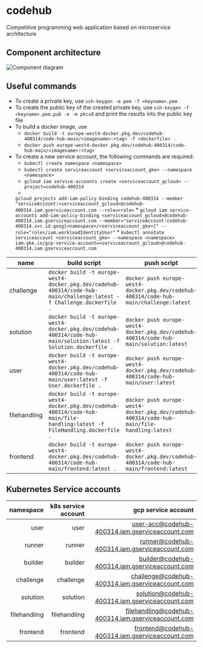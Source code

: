 # codehub

Competitive programming web application based on microservice architecture

## Component architecture

![Component diagram](http://www.plantuml.com/plantuml/proxy?cache=no&src=https://raw.githubusercontent.com/nemaberci/codehub/master/specification/components.plantuml)

## Useful commands

* To create a private key, use `ssh-keygen -m pem -f <keyname>.pem`
* To create the public key of the created private key, use `ssh-keygen -f <keyname>.pem.pub -e -m pkcs8` and print the
  results into the public key file
* To build a docker image, use
    * `docker build -t europe-west4-docker.pkg.dev/codehub-400314/code-hub-main/<imagename>:<tag> -f <dockerfile> .`
    * `docker push europe-west4-docker.pkg.dev/codehub-400314/code-hub-main/<imagename>:<tag>`
* To create a new service account, the following commands are required:
    * `kubectl create namespace <namespace>`
    * `kubectl create serviceaccount <serviceaccount_gke> --namespace <namespace>`
    * `gcloud iam service-accounts create <serviceaccount_gcloud> --project=codehub-400314`
    *
  `gcloud projects add-iam-policy-binding codehub-400314 --member "serviceAccount:<serviceaccount_gcloud>@codehub-400314.iam.gserviceaccount.com --role=<role>`
    *
  `gcloud iam service-accounts add-iam-policy-binding <serviceaccount_gcloud>@codehub-400314.iam.gserviceaccount.com --member="serviceAccount:codehub-400314.svc.id.goog[<namespace>/<serviceaccount_gke>]" --role="roles/iam.workloadIdentityUser"`
    *
  `kubectl annotate serviceaccount <serviceaccount_gke> --namespace <namespace> iam.gke.io/gcp-service-account=<serviceaccount_gcloud>@codehub-400314.iam.gserviceaccount.com`

| name         | build script                                                                                                                 | push script                                                                                 |
|--------------|------------------------------------------------------------------------------------------------------------------------------|---------------------------------------------------------------------------------------------|
| challenge    | `docker build -t europe-west4-docker.pkg.dev/codehub-400314/code-hub-main/challenge:latest -f Challenge.dockerfile .`        | `docker push europe-west4-docker.pkg.dev/codehub-400314/code-hub-main/challenge:latest`     |
| solution     | `docker build -t europe-west4-docker.pkg.dev/codehub-400314/code-hub-main/solution:latest -f Solution.dockerfile .`          | `docker push europe-west4-docker.pkg.dev/codehub-400314/code-hub-main/solution:latest`      |
| user         | `docker build -t europe-west4-docker.pkg.dev/codehub-400314/code-hub-main/user:latest -f User.dockerfile .`                  | `docker push europe-west4-docker.pkg.dev/codehub-400314/code-hub-main/user:latest`          |
| filehandling | `docker build -t europe-west4-docker.pkg.dev/codehub-400314/code-hub-main/file-handling:latest -f FileHandling.dockerfile .` | `docker push europe-west4-docker.pkg.dev/codehub-400314/code-hub-main/file-handling:latest` |
| frontend     | `docker build -t europe-west4-docker.pkg.dev/codehub-400314/code-hub-main/frontend:latest .`                                 | `docker push europe-west4-docker.pkg.dev/codehub-400314/code-hub-main/frontend:latest`      |

## Kubernetes Service accounts

|    namespace | k8s service account |                                 gcp service account |
|-------------:|--------------------:|----------------------------------------------------:|
|         user |                user |     user-acc@codehub-400314.iam.gserviceaccount.com |
|       runner |              runner |       runner@codehub-400314.iam.gserviceaccount.com |
|      builder |             builder |      builder@codehub-400314.iam.gserviceaccount.com |
|    challenge |           challenge |    challenge@codehub-400314.iam.gserviceaccount.com |
|     solution |            solution |     solution@codehub-400314.iam.gserviceaccount.com |
| filehandling |        filehandling | filehandling@codehub-400314.iam.gserviceaccount.com |
|     frontend |            frontend |     frontend@codehub-400314.iam.gserviceaccount.com |


